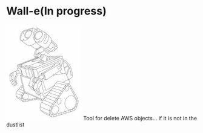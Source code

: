 # Wall-e(In progress)
![Alt text](wall_e.jpg?raw=true "WALL-E")
Tool for delete AWS objects... if it is not in the dustlist

